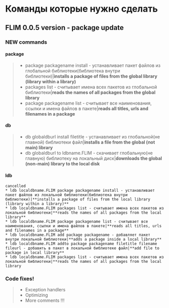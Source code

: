 # Команды которые нужно сделать

## FLIM 0.0.5 version - package update
### NEW commands

#### package

> * package packagename install - устанавливает пакет файлов из глобальной библиотеки(библиотека внутри библиотеки)|**installs a package of files from the global library (library within a library)**
> * packages list - считывает имена всех пакетов из глобальной библиотеки|**reads the names of all packages from the global library**
> * package packagename list - считывает все наименования, ссылки и имена файлов в пакете|**reads all titles, urls and filenames in a package**

#### db

> * db globaldburl install filetitle - устанавливает из глобальной(не главной) библиотеки файл|**installs a file from the global (not main) library**
> * db globaldburl to ldbname.FLIM - скачивает глобальную(не главную) библиотеку на локальный диск|**downloads the global (non-main) library to the local disk**

#### ldb


```
cancelled
* ldb localdbname.FLIM package packagename install - устанавливает пакет файлов из локальной библиотеки(библиотека внутри библиотеки)|**installs a package of files from the local library (library within a library)**
* ldb localdbname.FLIM packages list - считывает имена всех пакетов из локальной библиотеки|**reads the names of all packages from the local library**
* ldb localdbname.FLIM package packagename list - считывает все наименования, ссылки и имена файлов в пакете|**reads all titles, urls and filenames in a package**
* ldb localdbname.FLIM add package packagename - добавляет пакет внутри локальной библиотеки|**adds a package inside a local library**
* ldb localdbname.FLIM addto package packagename filetitle filename fileurl - добавить в пакет в локальной библиотеке файл|**add file to package in local library**
* ldb localdbname.FLIM packages list - считывает имена всех пакетов из локальной библиотеки|**reads the names of all packages from the local library
```

### Code fixes! 

> * Exception handlers
> * Optimizing
> * More comments !!!
